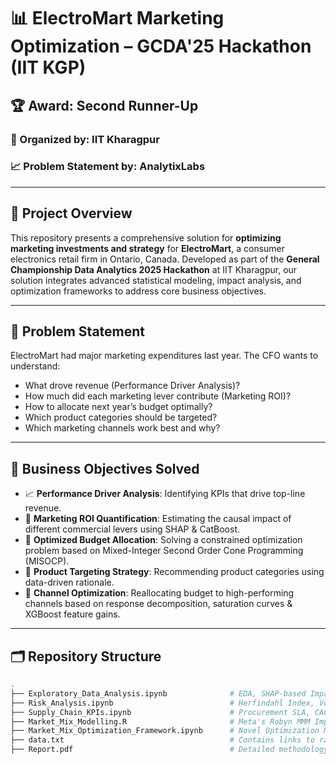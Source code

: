 # 📊 ElectroMart Marketing Optimization – GCDA'25 Hackathon (IIT KGP)

## 🏆 Award: Second Runner-Up  
### 🏁 Organized by: **IIT Kharagpur**  
### 📈 Problem Statement by: **AnalytixLabs**

---

## 🚀 Project Overview

This repository presents a comprehensive solution for **optimizing marketing investments and strategy** for **ElectroMart**, a consumer electronics retail firm in Ontario, Canada. Developed as part of the **General Championship Data Analytics 2025 Hackathon** at IIT Kharagpur, our solution integrates advanced statistical modeling, impact analysis, and optimization frameworks to address core business objectives.

---

## 📌 Problem Statement

ElectroMart had major marketing expenditures last year. The CFO wants to understand:

- What drove revenue (Performance Driver Analysis)?
- How much did each marketing lever contribute (Marketing ROI)?
- How to allocate next year’s budget optimally?
- Which product categories should be targeted?
- Which marketing channels work best and why?

---

## 🎯 Business Objectives Solved

- 📈 **Performance Driver Analysis**: Identifying KPIs that drive top-line revenue.
- 💸 **Marketing ROI Quantification**: Estimating the causal impact of different commercial levers using SHAP & CatBoost.
- 🧮 **Optimized Budget Allocation**: Solving a constrained optimization problem based on Mixed-Integer Second Order Cone Programming (MISOCP).
- 🎯 **Product Targeting Strategy**: Recommending product categories using data-driven rationale.
- 📣 **Channel Optimization**: Reallocating budget to high-performing channels based on response decomposition, saturation curves & XGBoost feature gains.

---

## 🗂️ Repository Structure

```bash
.
├── Exploratory_Data_Analysis.ipynb              # EDA, SHAP-based Impact Analysis
├── Risk_Analysis.ipynb                          # Herfindahl Index, Volatility, Risk Scores
├── Supply_Chain_KPIs.ipynb                      # Procurement SLA, CAC, CLTV metrics
├── Market_Mix_Modelling.R                       # Meta's Robyn MMM Implementation
├── Market_Mix_Optimization_Framework.ipynb      # Novel Optimization Model (MISOCP)
├── data.txt                                     # Contains links to raw and processed datasets
├── Report.pdf                                   # Detailed methodology, results & business strategy
